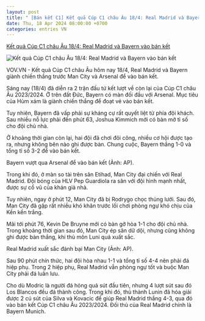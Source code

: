 ```yaml
---
layout: post
title: " [Bán kết C1] Kết quả Cúp C1 châu Âu 18/4: Real Madrid và Bayern vào bán kết"
date: Thu, 18 Apr 2024 08:00:00 +0700
categories: entries VN
---
```

[Kết quả Cúp C1 châu Âu 18/4: Real Madrid và Bayern vào bán kết](https://vov.vn/the-thao/ket-qua-cup-c1-chau-au-184-real-madrid-va-bayern-vao-ban-ket-post1089835.vov)

![Kết quả Cúp C1 châu Âu 18/4: Real Madrid và Bayern vào bán kết](https://vov-media.emitech.vn/sites/default/files/styles/og_image/public/2024-04/ket_qua_cup_c1_chau_au_1_0.jpg?v=1713407294)

VOV.VN - Kết quả Cúp C1 châu Âu hôm nay 18/4, Real Madrid và Bayern giành chiến thắng trước Man City và Arsenal để vào bán kết.

Sáng nay (18/4) đã diễn ra 2 trận đấu tứ kết lượt về còn lại của Cúp C1 châu Âu 2023/2024. Ở trên đất Đức, Bayern có màn đối đầu với Arsenal. Mục tiêu của Hùm xám là giành chiến thắng để đoạt vé vào bán kết.

Tuy nhiên, Bayern đã vấp phải sự kháng cự rất quyết liệt từ phía đội khách. Sau nhiều nỗ lực phải đến phút 63, Joshua Kimmich mới có bàn mở tỉ số cho đội chủ nhà.

Ở khoảng thời gian còn lại, hai đội đã chơi đôi công, nhiều cơ hội được tạo ra, nhưng không bên nào ghi được bàn. Chung cuộc, Bayern thắng 1-0 và tổng tỉ số 3-2 để vào bán kết.

Bayern vượt qua Arsenal để vào bán kết (Ảnh: AP).

Trong khi đó, ở màn so tài trên sân Etihad, Man City đại chiến với Real Madrid. Đội bóng của HLV Pep Guardiola ra sân với đội hình mạnh nhất, được sự cổ vũ của khán giả nhà.

Tuy nhiên, ngay ở phút 12, Man City đã bị Rodrygo chọc thủng lưới. Sau đó, Man City đã gặp rất nhiều khó khăn trước lối chơi phòng ngự khó chịu của Kền kền trắng.

Mãi tới phút 76, Kevin De Bruyne mới có bàn gỡ hòa 1-1 cho đội chủ nhà. Trong khoảng thời gian sau đó, Man City ép sân dữ dội, nhưng cũng không ghi được bàn thắng, khi thủ môn Luni quá xuất sắc.

Real Madrid xuất sắc đánh bại Man City (Ảnh: AP).

Sau 90 phút chín thức, hai đội hòa nhau 1-1 và tổng tỉ số 4-4 nên phải đá hiệp phụ. Trong 2 hiệp phụ, Real Madrid vẫn phòng ngự tốt và buộc Man City phải đá luân lưu.

Cho dù Modric là người đá hỏng quả sút đầu tiên, nhưng 4 lượt sút sau đó Los Blancos đều đá thành công. Trong khi đó, thủ thành Lunin đã hóa giải được 2 cú sút của Silva và Kovacic để giúp Real Madrid thắng 4-3, qua đó vào bán kết Cúp C1 châu Âu 2023/2024. Đối thủ của Real Madrid chính là Bayern Munich.

